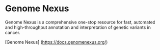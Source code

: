 # Genome Nexus

Genome Nexus is a comprehensive one-stop resource for fast, automated and high-throughput annotation and interpretation of genetic variants in cancer.

[Genome Nexus] (https://docs.genomenexus.org/)
